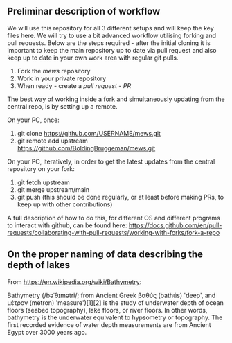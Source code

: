 ## Preliminar description of workflow

We will use this repository for all 3 different setups and will keep the key files here. We will try to use a bit advanced workflow utilising forking and pull requests.
Below are the steps required - after the initial cloning it is important to keep the main repository up to date via pull request and also keep up to date in your own work area with regular git pulls.

  1. Fork the *mews* repository
  2. Work in your private repository
  3. When ready - create a *pull request - PR*

The best way of working inside a fork and simultaneously updating from the central repo, is by setting up a remote.

On your PC, once:
1. git clone https://github.com/USERNAME/mews.git
2. git remote add upstream https://github.com/BoldingBruggeman/mews.git

On your PC, iteratively, in order to get the latest updates from the central repository on your fork:
1. git fetch upstream
2. git merge upstream/main
3. git push
(this should be done regularly, or at least before making PRs, to keep up with other contributions)

A full description of how to do this, for different OS and different programs to interact with github, can be found here: https://docs.github.com/en/pull-requests/collaborating-with-pull-requests/working-with-forks/fork-a-repo

## On the proper naming of data describing the depth of lakes

From https://en.wikipedia.org/wiki/Bathymetry:

Bathymetry (/bəˈθɪmətri/; from Ancient Greek βαθύς (bathús) 'deep', and μέτρον (métron) 'measure')[1][2] is the study of underwater depth of ocean floors (seabed topography), lake floors, or river floors. In other words, bathymetry is the underwater equivalent to hypsometry or topography. The first recorded evidence of water depth measurements are from Ancient Egypt over 3000 years ago.
